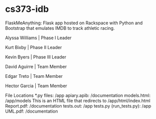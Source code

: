 # cs373-idb
FlaskMeAnything: Flask app hosted on Rackspace with Python and Bootstrap that emulates IMDB to track athletic racing.

Alyssa Williams | Phase I Leader

Kurt Bixby | Phase II Leader

Kevin Byers | Phase III Leader

David Aguirre | Team Member

Edgar Treto | Team Member

Hector Garcia | Team Member

File Locations
	*.py files: 					/app
	apiary.apib: 					/documentation
	models.html: 					/app/models
		This is an HTML file that redirects to /app/html/index.html
	Report.pdf:						/documentation
	tests.out:						/app
	tests.py (run_tests.py):		/app
	UML.pdf:						/documentation
	
